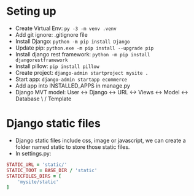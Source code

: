 # Seting up
- Create Virtual Env: ```py -3 -m venv .venv```
- Add git ignore: .gitignore file
- Install Django: ```python -m pip install Django```
- Update pip: ```python.exe -m pip install --upgrade pip```
- Install django rest framework: ```python -m pip install djangorestframework```
- Install pillow: ```pip install pillow```
- Create project: ```django-admin startproject mysite .```
- Start app: ```django-admin startapp ecommerce```
- Add app into INSTALLED_APPS in manage.py
- Django MVT model:
User <-> Django <-> URL <-> Views <-> Model <-> Database
                              \         /
                               Template

# Django static files
- Django static files include css, image or javascript, we can create a folder named static to store those static files. 
- In settings.py: 
```ruby
STATIC_URL = 'static/'
STATIC_TOOT = BASE_DIR / 'static'
STATICFILES_DIRS = [
    'mysite/static'
]
```
